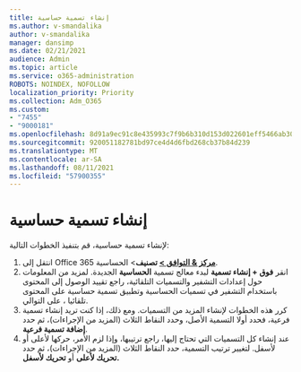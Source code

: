 ```yaml
---
title: إنشاء تسمية حساسية
ms.author: v-smandalika
author: v-smandalika
manager: dansimp
ms.date: 02/21/2021
audience: Admin
ms.topic: article
ms.service: o365-administration
ROBOTS: NOINDEX, NOFOLLOW
localization_priority: Priority
ms.collection: Adm_O365
ms.custom:
- "7455"
- "9000181"
ms.openlocfilehash: 8d91a9ec91c8e435993c7f9b6b310d153d022601eff5466ab30782f8e8f560ed
ms.sourcegitcommit: 920051182781bd97ce4d4d6fbd268cb37b84d239
ms.translationtype: MT
ms.contentlocale: ar-SA
ms.lasthandoff: 08/11/2021
ms.locfileid: "57900355"
---
```

# <a name="create-a-sensitivity-label"></a>إنشاء تسمية حساسية

لإنشاء تسمية حساسية، قم بتنفيذ الخطوات التالية:

1. انتقل إلى Office 365 **[مركز & التوافق >](https://sip.protection.office.com/) تصنيف**> الحساسية.
2. انقر **فوق + إنشاء تسمية** لبدء معالج تسمية **الحساسية** الجديدة. لمزيد من المعلومات حول إعدادات التشفير والتسميات التلقائية، راجع تقييد الوصول [](https://docs.microsoft.com/microsoft-365/compliance/apply-sensitivity-label-automatically)إلى المحتوى باستخدام التشفير في تسميات الحساسية وتطبيق تسمية حساسية على المحتوى تلقائيا ، على التوالي. [](https://docs.microsoft.com/microsoft-365/compliance/encryption-sensitivity-labels)
3. كرر هذه الخطوات لإنشاء المزيد من التسميات. ومع ذلك، إذا كنت تريد إنشاء تسمية فرعية، فحدد أولا التسمية الأصل، وحدد النقاط الثلاث (المزيد من الإجراءات)، ثم حدد **إضافة تسمية فرعية**.
4. عند إنشاء كل التسميات التي تحتاج إليها، راجع ترتيبها، وإذا لزم الأمر، حركها لأعلى أو لأسفل. لتغيير ترتيب التسمية، حدد النقاط الثلاث (المزيد من الإجراءات)، ثم حدد **تحريك لأعلى** أو **تحريك لأسفل.** 

